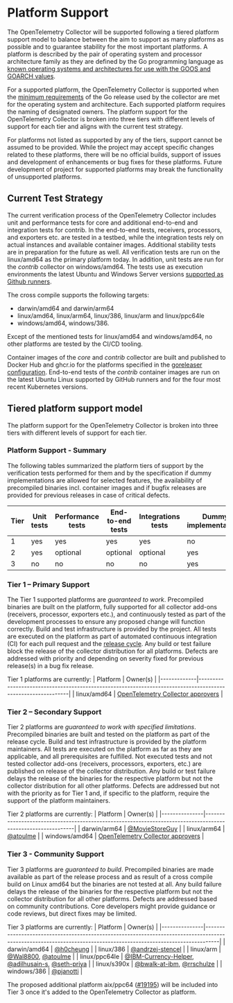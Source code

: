 # Platform Support

The OpenTelemetry Collector will be supported following a tiered platform support model to balance between the aim to support as many platforms as possible and to guarantee stability for the most important platforms. A platform is described by the pair of operating system and processor architecture family as they are defined by the Go programming language as [known operating systems and architectures for use with the GOOS and GOARCH values](https://go.dev/src/go/build/syslist.go). 

For a supported platform, the OpenTelemetry Collector is supported when the [minimum requirements](https://github.com/golang/go/wiki/MinimumRequirements) of the Go release used by the collector are met for the operating system and architecture. Each supported platform requires the naming of designated owners. The platform support for the OpenTelemetry Collector is broken into three tiers with different levels of support for each tier and aligns with the current test strategy. 

For platforms not listed as supported by any of the tiers, support cannot be assumed to be provided. While the project may accept specific changes related to these platforms, there will be no official builds, support of issues and development of enhancements or bug fixes for these platforms. Future development of project for supported platforms may break the functionality of unsupported platforms.

## Current Test Strategy

The current verification process of the OpenTelemetry Collector includes unit and performance tests for core and additional end-to-end and integration tests for contrib. In the end-to-end tests, receivers, processors, and exporters etc. are tested in a testbed, while the integration tests rely on actual instances and available container images. Additional stability tests are in preparation for the future as well. All verification tests are run on the linux/amd64 as the primary platform today. In addition, unit tests are run for the _contrib_ collector on windows/amd64. The tests use as execution environments the latest Ubuntu and Windows Server versions [supported as Github runners](https://docs.github.com/en/actions/using-github-hosted-runners/about-github-hosted-runners#supported-runners-and-hardware-resources). 

The cross compile supports the following targets:
- darwin/amd64 and darwin/arm64
- linux/amd64, linux/arm64, linux/386, linux/arm and linux/ppc64le
- windows/amd64, windows/386. 

Except of the mentioned tests for linux/amd64 and windows/amd64, no other platforms are tested by the CI/CD tooling. 

Container images of the _core_ and _contrib_ collector are built and published to Docker Hub and ghcr.io for the platforms specified in the [goreleaser configuration](https://github.com/open-telemetry/opentelemetry-collector-releases/blob/bf8002ec6d2109cdb4184fc6eb6f8bda59ea96a2/.goreleaser.yaml#L137). End-to-end tests of the _contrib_ container images are run on the latest Ubuntu Linux supported by GitHub runners and for the four most recent Kubernetes versions.

## Tiered platform support model

The platform support for the OpenTelemetry Collector is broken into three tiers with different levels of support for each tier. 

### Platform Support - Summary

The following tables summarized the platform tiers of support by the verification tests performed for them and by the specification if dummy implementations are allowed for selected features, the availability of precompiled binaries incl. container images and if bugfix releases are provided for previous releases in case of critical defects. 

| Tier | Unit tests | Performance tests | End-to-end tests | Integrations tests | Dummy implementations | Precompiled binaries | Bugfix releases |
|------|------------|-------------------|------------------|--------------------|-----------------------|----------------------|-----------------|
| 1    | yes        | yes               | yes              | yes                | no                    | yes                  | yes             |
| 2    | yes        | optional          | optional         | optional           | yes                   | yes                  | no              |
| 3    | no         | no                | no               | no                 | yes                   | yes                  | no              |

### Tier 1 – Primary Support

The Tier 1 supported platforms are _guaranteed to work_. Precompiled binaries are built on the platform, fully supported for all collector add-ons (receivers, processor, exporters etc.), and continuously tested as part of the development processes to ensure any proposed change will function correctly. Build and test infrastructure is provided by the project. All tests are executed on the platform as part of automated continuous integration (CI) for each pull request and the [release cycle](https://github.com/open-telemetry/opentelemetry-collector/blob/main/docs/release.md#release-schedule). Any build or test failure block the release of the collector distribution for all platforms. Defects are addressed with priority and depending on severity fixed for previous release(s) in a bug fix release.

Tier 1 platforms are currently:
| Platform    | Owner(s)                                                                                                    |
|-------------|-------------------------------------------------------------------------------------------------------------|
| linux/amd64 | [OpenTelemetry Collector approvers](https://github.com/open-telemetry/opentelemetry-collector#contributing) |

### Tier 2 – Secondary Support

Tier 2 platforms are _guaranteed to work with specified limitations_. Precompiled binaries are built and tested on the platform as part of the release cycle. Build and test infrastructure is provided by the platform maintainers. All tests are executed on the platform as far as they are applicable, and all prerequisites are fulfilled. Not executed tests and not tested collector add-ons (receivers, processors, exporters, etc.) are published on release of the collector distribution. Any build or test failure delays the release of the binaries for the respective platform but not the collector distribution for all other platforms. Defects are addressed but not with the priority as for Tier 1 and, if specific to the platform, require the support of the platform maintainers.

Tier 2 platforms are currently:
| Platform      | Owner(s)                                                                                                    |
|---------------|-------------------------------------------------------------------------------------------------------------|
| darwin/arm64  | [@MovieStoreGuy](https://github.com/MovieStoreGuy)                                                          |
| linux/arm64   | [@atoulme](https://github.com/atoulme)                                                                      |
| windows/amd64 | [OpenTelemetry Collector approvers](https://github.com/open-telemetry/opentelemetry-collector#contributing) |


### Tier 3 - Community Support

Tier 3 platforms are _guaranteed to build_. Precompiled binaries are made available as part of the release process and as result of a cross compile build on Linux amd64 but the binaries are not tested at all. Any build failure delays the release of the binaries for the respective platform but not the collector distribution for all other platforms. Defects are addressed based on community contributions. Core developers might provide guidance or code reviews, but direct fixes may be limited.

Tier 3 platforms are currently:
| Platform      | Owner(s)                                                                                                                                                        |
|---------------|-----------------------------------------------------------------------------------------------------------------------------------------------------------------|
| darwin/amd64  | [@h0cheung](https://github.com/h0cheung)                                                                                                                        |
| linux/386     | [@andrzej-stencel](https://github.com/andrzej-stencel)                                                                                                          |
| linux/arm     | [@Wal8800](https://github.com/Wal8800), [@atoulme](https://github.com/atoulme)                                                                                  |
| linux/ppc64le | [@IBM-Currency-Helper](https://github.com/IBM-Currency-Helper), [@adilhusain-s](https://github.com/adilhusain-s), [@seth-priya](https://github.com/seth-priya)  |
| linux/s390x   | [@bwalk-at-ibm](https://github.com/bwalk-at-ibm), [@rrschulze](https://github.com/rrschulze)                                                                    |
| windows/386   | [@pjanotti](https://github.com/pjanotti)                                                                                                                        |

The proposed additional platform aix/ppc64 ([#19195](https://github.com/open-telemetry/opentelemetry-collector-contrib/issues/19195)) will be included into Tier 3 once it's added to the OpenTelemetry Collector as platform. 


